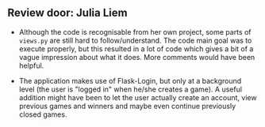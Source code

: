 ## Review door: Julia Liem

 * Although the code is recognisable from her own project, some parts of `views.py` are still hard to follow/understand.
 The code main goal was to execute properly, but this resulted in a lot of code which gives a bit of a vague impression about what it does.
 More comments would have been helpful.

 * The application makes use of Flask-Login, but only at a background level (the user is "logged in" when he/she creates a game).
 A useful addition might have been to let the user actually create an account, view previous games and winners and maybe even continue previously closed games.